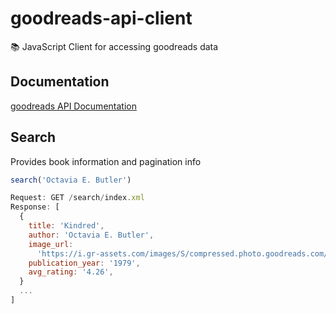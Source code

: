 # goodreads-api-client

📚 JavaScript Client for accessing goodreads data

## Documentation

[goodreads API Documentation](https://www.goodreads.com/api)

## Search

Provides book information and pagination info

```javascript
search('Octavia E. Butler')

Request: GET /search/index.xml
Response: [
  {
    title: 'Kindred',
    author: 'Octavia E. Butler',
    image_url:
      'https://i.gr-assets.com/images/S/compressed.photo.goodreads.com/books/1339423248l/60931._SX98_.jpg',
    publication_year: '1979',
    avg_rating: '4.26',
  }
  ...
]
```
